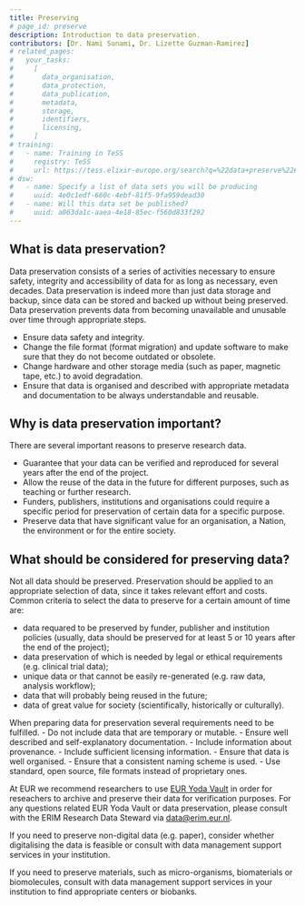 ```yaml
---
title: Preserving
# page_id: preserve
description: Introduction to data preservation.
contributors: [Dr. Nami Sunami, Dr. Lizette Guzman-Ramirez]
# related_pages:
#   your_tasks:
#     [
#       data_organisation,
#       data_protection,
#       data_publication,
#       metadata,
#       storage,
#       identifiers,
#       licensing,
#     ]
# training:
#   - name: Training in TeSS
#     registry: TeSS
#     url: https://tess.elixir-europe.org/search?q=%22data+preserve%22#materials
# dsw:
#   - name: Specify a list of data sets you will be producing
#     uuid: 4e0c1edf-660c-4ebf-81f5-9fa959dead30
#   - name: Will this data set be published?
#     uuid: a063da1c-aaea-4e18-85ec-f560d833f292
---
```


## What is data preservation?

Data preservation consists of a series of activities necessary to ensure safety, integrity and accessibility of data for as long as necessary, even decades. Data preservation is indeed more than just data storage and backup, since data can be stored and backed up without being preserved. Data preservation prevents data from becoming unavailable and unusable over time through appropriate steps.

- Ensure data safety and integrity.
- Change the file format (format migration) and update software to make sure that they do not become outdated or obsolete.
- Change hardware and other storage media (such as paper, magnetic tape, etc.) to avoid degradation.
- Ensure that data is organised and described with appropriate metadata and documentation to be always understandable and reusable.

## Why is data preservation important?

There are several important reasons to preserve research data.

- Guarantee that your data can be verified and reproduced for several years after the end of the project.
- Allow the reuse of the data in the future for different purposes, such as teaching or further research.
- Funders, publishers, institutions and organisations could require a specific period for preservation of certain data for a specific purpose.
- Preserve data that have significant value for an organisation, a Nation, the environment or for the entire society.

## What should be considered for preserving data?

Not all data should be preserved. Preservation should be applied to an appropriate selection of data, since it takes relevant effort and costs. Common criteria to select the data to preserve for a certain amount of time are:

- data requared to be preserved by funder, publisher and institution policies (usually, data should be preserved for at least 5 or 10 years after the end of the project);
- data preservation of which is needed by legal or ethical requirements (e.g. clinical trial data);
- unique data or that cannot be easily re-generated (e.g. raw data, analysis workflow);
- data that will probably being reused in the future;
- data of great value for society (scientifically, historically or culturally).

<!-- Data preservation must be done by experts and dedicated services. Preservation of digital information requires planning, policies, resources (time, funds, people) as well as the right technology to ensure that the data stays functional and that it can be accessed (see [ISO Standards for quality, preservation and integrity of information](https://www.iso.org/committee/53666/x/catalogue/)). Hence, special long term data repositories should be used for digital preservation, where the data is actively maintained and information integrity is monitored. Therefore, it is best to consider different options.

- Contact the IT department or the library or the data center of your institution.
- Check if national services are available.
- Choose trustworthy research data repositories or deposition databases, based on your data type. Repositories could be publicly accessible and allow you to also publish your data. --!>

When preparing data for preservation several requirements need to be fulfilled.

- Do not include data that are temporary or mutable.
- Ensure well described and self-explanatory documentation.
- Include information about provenance.
- Include sufficient licensing information.
- Ensure that data is well organised.
- Ensure that a consistent naming scheme is used.
- Use standard, open source, file formats instead of proprietary ones.

<!-- ERIM specific info (begin)-->

At EUR we recommend researchers to use [EUR Yoda Vault](https://my.eur.nl/en/eur-employee/data-archiving-eur-yoda-vault) in order for reseachers to archive and preserve their data for verification purposes. 
For any questions related EUR Yoda Vault or data preservation, please consult with the ERIM Research Data Steward via <data@erim.eur.nl>. 

<!-- ERIM specific info (end) -->

If you need to preserve non-digital data (e.g. paper), consider whether digitalising the data is feasible or consult with data management support services in your institution.

If you need to preserve materials, such as micro-organisms, biomaterials or biomolecules, consult with data management support services in your institution to find appropriate centers or biobanks.
